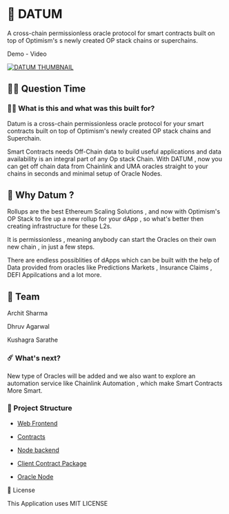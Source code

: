 # 🥳 DATUM

A cross-chain permissionless oracle protocol for smart contracts built on top of Optimism's s newly created OP stack chains or superchains.

Demo - Video

[![DATUM THUMBNAIL](ttps://img.youtube.com/vi/uTJiElet0VM/0.jpg)](https://youtu.be/uTJiElet0VM)

## 🤷‍♀️ Question Time

### 👨‍🔬 What is this and what was this built for?

Datum is a cross-chain permissionless oracle protocol for your smart contracts built on top of Optimism's newly created OP stack chains and Superchain.

Smart Contracts needs Off-Chain data to build useful applications and data availability is an integral part of any Op stack Chain. With DATUM , now you can get off chain data from Chainlink and UMA oracles straight to your chains in seconds and minimal setup of Oracle Nodes.

## 🤔 Why Datum ?

Rollups are the best Ethereum Scaling Solutions , and now with Optimism's OP Stack to fire up a new rollup for your dApp , so what's better then creating infrastructure for these L2s.

It is permissionless , meaning anybody can start the Oracles on their own new chain , in just a few steps.

There are endless possiblities of dApps which can be built with the help of Data provided from oracles like Predictions Markets , Insurance Claims , DEFI Appilcations and a lot more.

## 👊 Team

Archit Sharma

Dhruv Agarwal

Kushagra Sarathe

### ☄️ What's next?

New type of Oracles will be added and we also want to explore an automation service like Chainlink Automation , which make Smart Contracts More Smart.

### 🔩 Project Structure

- [Web Frontend](https://datum-app.vercel.app/)

- [Contracts](https://github.com/Dhruv-2003/Scaling-Ethereum/tree/main/contracts)

- [Node backend](https://github.com/Dhruv-2003/Scaling-Ethereum/tree/main/backend)

- [Client Contract Package](https://www.npmjs.com/package/datum-contracts)

- [Oracle Node](https://github.com/Dhruv-2003/Datum-Node)

🚫 License

This Application uses MIT LICENSE
